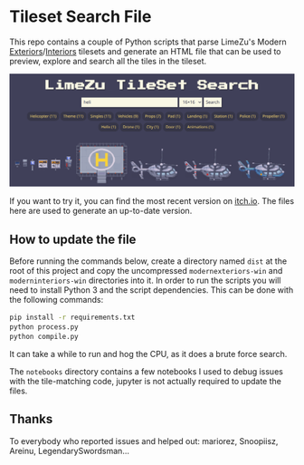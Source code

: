 # Tileset Search File

This repo contains a couple of Python scripts that parse LimeZu's Modern [Exteriors](https://limezu.itch.io/modernexteriors)/[Interiors](https://limezu.itch.io/moderninteriors) tilesets and generate an HTML file that can be used to preview, explore and search all the tiles in the tileset.

![Tileset Search](media/screenshot2.png)

If you want to try it, you can find the most recent version on [itch.io](https://4kxz.itch.io/limezu-tileset-search). The files here are used to generate an up-to-date version.

## How to update the file

Before running the commands below, create a directory named `dist` at the root of this project and copy the uncompressed `modernexteriors-win` and `moderninteriors-win` directories into it. In order to run the scripts you will need to install Python 3 and the script dependencies. This can be done with the following commands:

```bash
pip install -r requirements.txt
python process.py
python compile.py
```

It can take a while to run and hog the CPU, as it does a brute force search.

The `notebooks` directory contains a few notebooks I used to debug issues with the tile-matching code, jupyter is not actually required to update the files.

## Thanks

To everybody who reported issues and helped out: mariorez, Snoopiisz, Areinu, LegendarySwordsman...

